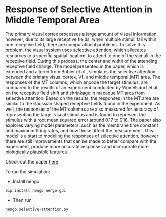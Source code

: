 # Response of Selective Attention in Middle Temporal Area

The primary visual cortex processes a large amount of visual information, however, due to its large receptive fields, when multiple stimuli fall within one receptive field, there are computational problems. To solve this problem, the visual system uses selective attention, which allocates resources to a specific spatial location, to attend to one of the stimuli in the receptive field. During this process, the center and width of the attending receptive field change. The model presented in the paper, which is extended and altered from Bobier et al., simulates the selective attention between the primary visual cortex, V1, and middle temporal (MT) area. The responses of the MT columns, which encode the target stimulus, are compared to the results of an experiment conducted by Womelsdorf et al. on the receptive field shift and shrinkage in macaque MT area from selective attention. Based on the results, the responses in the MT area are similar to the Gaussian shaped receptive fields found in the experiment. As well, the responses of the MT columns are also measured for accuracy of representing the target visual stimulus and is found to represent the stimulus with a root mean squared error around 0.17 to 0.18. The paper also explores varying model parameters, such as the membrane time constant and maximum firing rates, and how those affect the measurement. This model is a start to modeling the responses of selective attention, however there are still improvements that can be made to better compare with the experiment, produce more accurate responses and incorporate more biologically plausible features. 

Check out the paper [here](selective-attention.pdf)

To run the simulation:
- Install nengo 
```python
pip install nengo nengo-gui 
```
- Then run 
```python
nengo selective-attention.py
```